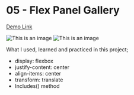 # 05 - Flex Panel Gallery

[Demo Link](https://htmlpreview.github.io/?https://github.com/HakanOzdemir85/5_JavaScript-30-Days-Challenge/blob/main/05%20-%20Flex%20Panel%20Gallery/index.html)

![This is an image](https://github.com/HakanOzdemir85/5_JavaScript-30-Days-Challenge/blob/main/05%20-%20Flex%20Panel%20Gallery/ss1.png)
![This is an image](https://github.com/HakanOzdemir85/5_JavaScript-30-Days-Challenge/blob/main/05%20-%20Flex%20Panel%20Gallery/ss2.png)

What I used, learned and practiced in this project;

- display: flexbox
- justify-content: center
- align-items: center
- transform: translate
- Includes() method
